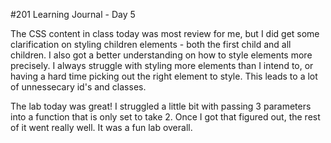 #201 Learning Journal - Day 5

The CSS content in class today was most review for me, but I did get 
some clarification on styling children elements - both the first child 
and all children. I also got a better understanding on how to style 
elements more precisely. I always struggle with styling more elements 
than I intend to, or having a hard time picking out the right element to 
style. This leads to a lot of unnessecary id's and classes.

The lab today was great! I struggled a little bit with passing 3 
parameters into a function that is only set to take 2. Once I got that 
figured out, the rest of it went really well. It was a fun lab overall.
